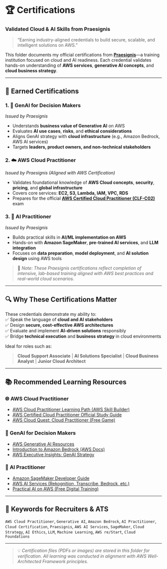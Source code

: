 # 🏆 Certifications  
### Validated Cloud & AI Skills from Praesignis  

> “Earning industry-aligned credentials to build secure, scalable, and intelligent solutions on AWS.”

This folder documents my official certifications from **[Praesignis](https://praesignis.com/)**—a training institution focused on cloud and AI readiness. Each credential validates hands-on understanding of **AWS services**, **generative AI concepts**, and **cloud business strategy**.

---

## 📜 Earned Certifications

### 1. 🤖 **GenAI for Decision Makers**  
*Issued by Praesignis*  
- Understands **business value of Generative AI** on AWS  
- Evaluates **AI use cases**, **risks**, and **ethical considerations**  
- Aligns GenAI strategy with **cloud infrastructure** (e.g., Amazon Bedrock, AWS AI services)  
- Targets **leaders, product owners, and non-technical stakeholders**

### 2. ☁️ **AWS Cloud Practitioner**  
*Issued by Praesignis (Aligned with AWS Certification)*  
- Validates foundational knowledge of **AWS Cloud concepts**, **security**, **pricing**, and **global infrastructure**  
- Covers core services: **EC2, S3, Lambda, IAM, VPC, RDS**  
- Prepares for the official **[AWS Certified Cloud Practitioner (CLF-C02)](https://aws.amazon.com/certification/certified-cloud-practitioner/)** exam

### 3. 🧠 **AI Practitioner**  
*Issued by Praesignis*  
- Builds practical skills in **AI/ML implementation on AWS**  
- Hands-on with **Amazon SageMaker**, **pre-trained AI services**, and **LLM integration**  
- Focuses on **data preparation**, **model deployment**, and **AI solution design** using AWS tools

> 📌 *Note: These Praesignis certifications reflect completion of intensive, lab-based training aligned with AWS best practices and real-world cloud scenarios.*

---

## 🔍 Why These Certifications Matter  
These credentials demonstrate my ability to:  
✅ Speak the language of **cloud and AI stakeholders**  
✅ Design **secure, cost-effective AWS architectures**  
✅ Evaluate and implement **AI-driven solutions** responsibly  
✅ Bridge **technical execution** and **business strategy** in cloud environments  

Ideal for roles such as:  
> **Cloud Support Associate** | **AI Solutions Specialist** | **Cloud Business Analyst** | **Junior Cloud Architect**

---

## 📚 Recommended Learning Resources  

### 🌐 **AWS Cloud Practitioner**
- [AWS Cloud Practitioner Learning Path (AWS Skill Builder)](https://explore.skillbuilder.aws/learn/course/13361/aws-cloud-practitioner-essentials)
- [AWS Certified Cloud Practitioner Official Study Guide](https://www.amazon.com/AWS-Certified-Cloud-Practitioner-Study/dp/1119838399)
- [AWS Cloud Quest: Cloud Practitioner (Free Game)](https://aws.amazon.com/training/cloud-quest/)

### 🤖 **GenAI for Decision Makers**
- [AWS Generative AI Resources](https://aws.amazon.com/generative-ai/)
- [Introduction to Amazon Bedrock (AWS Docs)](https://docs.aws.amazon.com/bedrock/latest/userguide/what-is-service.html)
- [AWS Executive Insights: GenAI Strategy](https://aws.amazon.com/blogs/industries/generative-ai/)

### 🧠 **AI Practitioner**
- [Amazon SageMaker Developer Guide](https://docs.aws.amazon.com/sagemaker/latest/dg/)
- [AWS AI Services (Rekognition, Transcribe, Bedrock, etc.)](https://aws.amazon.com/machine-learning/ai-services/)
- [Practical AI on AWS (Free Digital Training)](https://explore.skillbuilder.aws/learn/course/internal/view/elearning/13358/practical-ai-on-aws)

---

## 🔑 Keywords for Recruiters & ATS  
`AWS Cloud Practitioner`, `Generative AI`, `Amazon Bedrock`, `AI Practitioner`, `Cloud Certification`, `Praesignis`, `AWS AI Services`, `SageMaker`, `Cloud Strategy`, `AI Ethics`, `LLM`, `Machine Learning`, `AWS re/Start`, `Cloud Foundations`

---

> 💡 *Certification files (PDFs or images) are stored in this folder for verification. All learning was conducted in alignment with AWS Well-Architected Framework principles.*